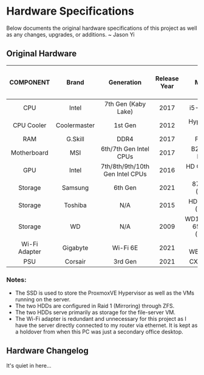 <!--A list of the hardware specifications of the server PC-->
# Hardware Specifications
Below documents the original hardware specifications of this project as well as any changes, upgrades, or additions. ~ Jason Yi

## Original Hardware
| COMPONENT | Brand | Generation | Release Year | Model | Core-Count/Capacity | Base-Clock-Frequency/Transfer-Rate/Read-Write-Speed |
| :-------: | :---: | :--------: | :----------: | :---: | :-----------------: | :-------------------------------------------------: |
| CPU | Intel | 7th Gen (Kaby Lake) | 2017 | i5-7600K | Quad-Core | 3.8 GHz |
| CPU Cooler | Coolermaster | 1st Gen | 2012 | Hyper 212 Evo | N/A | N/A |
| RAM | G.Skill | DDR4 | 2017 | FlareX | 16 GB | 2400 MT/s |
| Motherboard | MSI | 6th/7th Gen Intel CPUs | 2017 | B250 PC Mate | N/A | N/A |
| GPU | Intel | 7th/8th/9th/10th Gen Intel CPUs | 2016 | HD Graphics 630 | 192 Shading Units | 350 MHz |
| Storage | Samsung | 6th Gen | 2021 | 870 Evo (SSD) | 500 GB | 560 MB/s Read - 530 MB/s Write |
| Storage | Toshiba | N/A | 2015 | HDWD110 (HDD) | 1 TB | 170 MB/s Read - 160 MB/s Write |
| Storage | WD | N/A | 2009 | WD10EADS-65L5B1 (HDD) | 1 TB | 90 MB/s Read - 86 MB/s Write |
| Wi-Fi Adapter | Gigabyte | Wi-Fi 6E | 2021 | GC-WBAX210 | N/A | Up to 2400 Mbps |
| PSU | Corsair | 3rd Gen | 2021 | CX-650M | 650 W | N/A |

### Notes:
* The SSD is used to store the ProxmoxVE Hypervisor as well as the VMs running on the server.
* The two HDDs are configured in Raid 1 (Mirroring) through ZFS.
* The two HDDs serve primarily as storage for the file-server VM.
* The Wi-Fi adapter is redundant and unnecessary for this project as I have the server directly connected to my router via ethernet. It is kept as a holdover from when this PC was just a secondary office desktop.

## Hardware Changelog

It's quiet in here...
